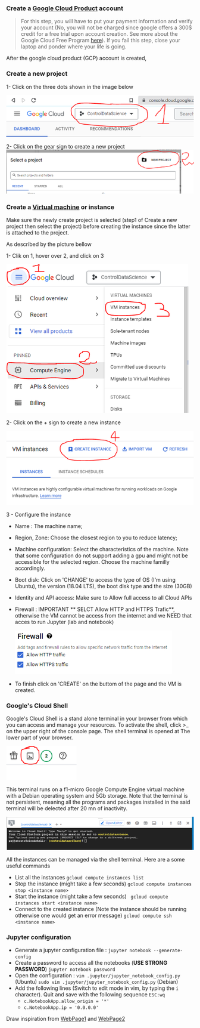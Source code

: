 
### Create a [Google Cloud Product](https://www.googleadservices.com/pagead/aclk?sa=L&ai=DChcSEwjR0PHK-bn7AhXV7lEKHZsiBUkYABACGgJ3cw&ohost=www.google.com&cid=CAESbOD2CIuxLOmfd2t_o8Y9giaWczHeAeUqNn51aRYDI5qwulQyvwJsTJh7a5hnoxfj7kF4gIk83Kip_498MV5OnksN3HN6A8t-OudBGCKqVb0SQ9_ZUzBKvn3f-9p-6eB2U4g1gupCQ2gm87oqQg&sig=AOD64_0i4FJIF4zshy7d-vnrvQ5kSHzI4g&q&adurl&ved=2ahUKEwiXxOfK-bn7AhUYXqQEHYh2CvkQ0Qx6BAgNEAE) account


> For this step, you will have to put your payment information and verify your account (No, you will not be charged since google offers a 300$ credit for a free trial upon account creation. See more about the Google Cloud Free Program [here](https://cloud.google.com/free/docs/free-cloud-features)). If you fail this step, close your laptop and ponder where your life is going.


After the google cloud product (GCP) account is created, 

### Create a new project 
1- Click on the three dots shown in the image below

![Step1](Images/gcp1.PNG)


2- Click on the gear sign to create a new project 
![step2](Images/gcp2.PNG)




### Create a [Virtual machine](https://en.wikipedia.org/wiki/Virtual_machine) or instance
Make sure the newly create project is selected (step1 of Create a new project then select the project) before creating the instance since the latter is attached to the project. 

As described by the picture bellow

1- Clik on 1, hover over 2, and click on 3

![MachineCreationInstance](Images/gcp3.PNG)

2- Click on the + sign to create a new instance 

![Create](Images/gcp4.PNG)


3 - Configure the instance
  - Name : The machine name;
  - Region, Zone: Choose the closest region to you to reduce latency;
  - Machine configuration: Select the characteristics of the machine. Note that some configuration do not support adding a gpu and might not be accessible for the selected region. Choose the machine familly accordingly.
  - Boot disk: Click on 'CHANGE' to access the type of OS (I'm using Ubuntu), the version (18.04 LTS), the boot disk type and the size (30GB)
  - Identity and API access: Make sure to Allow full access to all Cloud APIs
  - Firewall : IMPORTANT ** SELCT Allow HTTP and HTTPS Trafic**, otherwise the VM cannot be access from the internet and we NEED that acces to run Jupyter (lab and notebook) 
   
     ![gcp](Images/gcp5.PNG)
  - To finish click on 'CREATE' on the buttom of the page and the VM is created.


### Google's Cloud Shell
Google's Cloud Shell is a stand alone terminal in your browser from which you can access and manage your resources. To activate the shell, click  >\_ on the upper right of the console page. The shell terminal is opened at The lower part of your browser. 

![gcp](Images/gcp6.PNG)

This terminal runs on a f1-micro Google Compute Engine virtual machine with a Debian operating system and 5Gb storage. Note that the terminal is not persistent, meaning all the programs and packages installed in the said terminal will be delected after 20 mn of inactivity.

![gcp](Images/gcp7.PNG)


All the instances can be managed via the shell terminal. Here are a some  useful commands

* List all the instances ```gcloud compute instances list  ```  
* Stop the instance (might take a few seconds) ``` gcloud compute instances stop <instance name> ```
* Start the instance (might take a few seconds) ``` gcloud compute instances start <instance name>```
* Connect to the created instance (Note the instance should be running otherwise one would get an error message) ``` gcloud compute ssh <instance name> ```


### Jupyter configuration
- Generate a jupyter configuration file : ``` jupyter notebook --generate-config ```
- Create a password to access all the notebooks (**USE STRONG PASSWORD**)  ```jupyter notebook password```
- Open the configuration :  ```vim .jupyter/jupyter_notebook_config.py``` (Ubuntu) ```sudo vim .jupyter/jupyter_notebook_config.py``` (Debian)
- Add the following lines  (Switch to edit mode in vim, by typing the ```i``` character). Quit and save with the following sequence ```ESC:wq ```
  - ``` c.NotebookApp.allow_origin = '*' ```
  - ``` c.NotebookApp.ip = '0.0.0.0' ```








Draw inspiration from [WebPage1](https://towardsdatascience.com/running-jupyter-notebook-in-google-cloud-platform-in-15-min-61e16da34d52) and [WebPage2](https://www.datacamp.com/tutorial/google-cloud-data-science)
